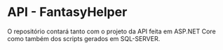# API - FantasyHelper

O repositório contará tanto com o projeto da API feita em ASP.NET Core como também dos scripts gerados em SQL-SERVER.